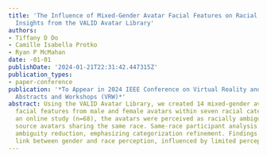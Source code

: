 ```yaml
---
title: 'The Influence of Mixed-Gender Avatar Facial Features on Racial Perception:
  Insights from the VALID Avatar Library'
authors:
- Tiffany D Do
- Camille Isabella Protko
- Ryan P McMahan
date: -01-01
publishDate: '2024-01-21T22:31:42.447315Z'
publication_types:
- paper-conference
publication: '*To Appear in 2024 IEEE Conference on Virtual Reality and 3D User Interfaces
  Abstracts and Workshops (VRW)*'
abstract: Using the VALID Avatar Library, we created 14 mixed-gender avatars by combining
  facial features from male and female avatars within seven racial categories. In
  an online study (n=68), the avatars were perceived as racially ambiguous, despite
  source avatars sharing the same race. Same-race participant analysis showed nuanced
  ambiguity reduction, emphasizing categorization refinement. Findings suggest a potential
  link between gender and race perception, influenced by limited perceptual expertise.
---
```


